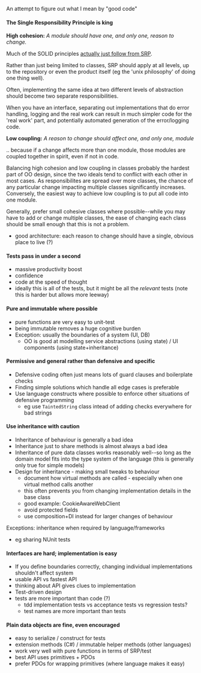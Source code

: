 An attempt to figure out what I mean by "good code"

#### The Single Responsibility Principle is king

**High cohesion:** *A module should have one, and only one, reason to change.*

Much of the SOLID principles [actually just follow from SRP](solid-vs-srp.md).

Rather than just being limited to classes, SRP should apply at all levels, up to the repository or even the product itself
(eg the 'unix philosophy' of doing one thing well).

Often, implementing the same idea at two different levels of abstraction should become two separate responsibilities.

When you have an interface, separating out implementations that do error handling, logging and the real work can result in
much simpler code for the 'real work' part, and potentially automated generation of the error/logging code.

**Low coupling:** *A reason to change should affect one, and only one, module*

.. because if a change affects more than one module, those modules are coupled together in spirit, even if not in code.

Balancing high cohesion and low coupling in classes probably the hardest part of OO design, since the two ideals tend
to conflict with each other in most cases. As responsibilites are spread over more classes, the chance of any particular
change impacting multiple classes significantly increases. Conversely, the easiest way to achieve low coupling is to
put all code into one module.

Generally, prefer small cohesive classes where possible--while you may have to add or change multiple classes, the ease of
changing each class should be small enough that this is not a problem.

- good architecture: each reason to change should have a single, obvious place to live (?)

#### Tests pass in under a second
- massive productivity boost
- confidence
- code at the speed of thought
- ideally this is all of the tests, but it might be all the *relevant* tests (note this is harder but allows more leeway)

#### Pure and immutable where possible
- pure functions are very easy to unit-test
- being immutable removes a huge cognitive burden
- Exception: usually the boundaries of a system (UI, DB)
  - OO is good at modelling service abstractions (using state) / UI components (using state+inheritance)

#### Permissive and general rather than defensive and specific
- Defensive coding often just means lots of guard clauses and boilerplate checks
- Finding simple solutions which handle all edge cases is preferable
- Use language constructs where possible to enforce other situations of defensive programming
  - eg use `TaintedString` class intead of adding checks everywhere for bad strings

#### Use inheritance with caution
- Inheritance of behaviour is generally a bad idea
- Inheritance just to share methods is almost always a bad idea
- Inheritance of pure data classes works reasonably well--so long as the domain model fits into the type
system of the language (this is generally only true for simple models)
- Design for inheritance - making small tweaks to behaviour
  - document how virtual methods are called - especially when one virtual method calls another
  - this often prevents you from changing implementation details in the base class
  - good example: CookieAwareWebClient
  - avoid protected fields
  - use composition+DI instead for larger changes of behaviour

Exceptions: inheritance when required by language/frameworks
- eg sharing NUnit tests

#### Interfaces are hard; implementation is easy
- If you define boundaries correctly, changing individual implementations shouldn't affect system
- usable API vs fastest API
- thinking about API gives clues to implementation
- Test-driven design
- tests are more important than code (?)
  - tdd implementation tests vs acceptance tests vs regression tests?
  - test names are more important than tests

#### Plain data objects are fine, even encouraged
- easy to serialize / construct for tests
- extension methods (C#) / immutable helper methods (other languages)
- work very well with pure functions in terms of SRP/test
- best API uses primitives + PDOs
- prefer PDOs for wrapping primitives (where language makes it easy)
